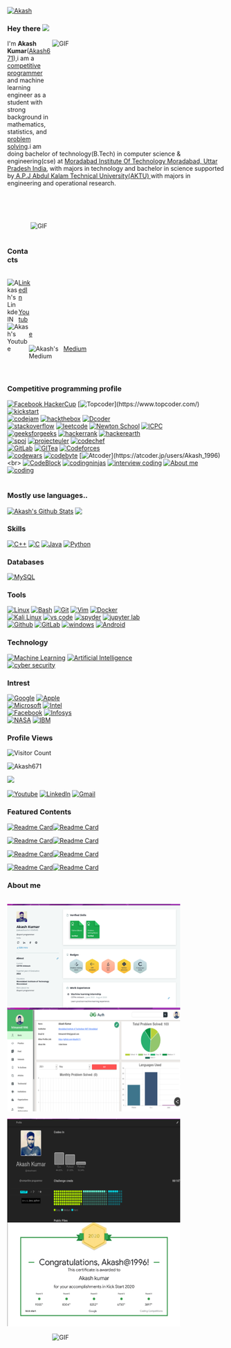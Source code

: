 
[![Akash](https://img.shields.io/badge/Akash%20Kumar%20(github%20software%20devloper%20member)-violet?style=for-the-badge&logo=github&logoColor=purple)](http://www.github.com/Akash671) 
### Hey there <img src="https://media.giphy.com/media/hvRJCLFzcasrR4ia7z/giphy.gif" width="25px"> 

<img align="right" alt="GIF" src="https://camo.githubusercontent.com/97d1828fe16ccca3417229fc085cfc96062bd74c8787f80131ddc9462ce4ed51/68747470733a2f2f736f6669616e6568616d6c616f75692e6769746875622e696f2f6a756e6b2f6c6f636b646f6f722f6c6f676f732f6c6f676f323035783235302e676966?raw=true" width="400" height="250"/>




I'm **Akash Kumar**(<a href="https://github.com/Akash671/" target="_blank">Akash671</a>),i am a <a href="https://code.dcoder.tech/profile/akashsaini">competitive programmer</a> and machine learning engineer as a student with strong background in mathematics, statistics, and <a href="https://www.hackerrank.com/akashsaini454545">problem solving</a>.i am doing bachelor of technology(B.Tech) in computer science & engineering(cse) at <a href="https://www.mitmoradabad.edu.in/" target="_blank"> Moradabad Institute Of Technology Moradabad, Uttar Pradesh India</a>, with majors in technology and bachelor in science supported by<a href="https://aktu.ac.in/"> A.P.J Abdul Kalam Technical University(AKTU) </a>with majors in engineering and operational research.</a>

<br>
<br>
<br>
<br>
<img align="right" alt="GIF" src="https://cdn.dribbble.com/users/2344801/screenshots/4774578/alphatestersanimation2.gif?raw=true" width="450" height="250"/>
<br>
<br>

### Contacts
<br>
<img align="left" alt="Akash's LinkdeIN" width="26px" src="https://image.flaticon.com/icons/png/512/174/174857.png"/> <a href="https://www.linkedin.com/in/akash-kumar-52563018a/">LinkedIn</a>
<br>
<br>
<img align="left" alt="Akash's Youtube" width="50px" src="https://upload.wikimedia.org/wikipedia/commons/thumb/e/e1/Logo_of_YouTube_%282015-2017%29.svg/1200px-Logo_of_YouTube_%282015-2017%29.svg.png"/> <a href="https://www.youtube.com/channel/UCdS5sKVVkfv8ULgbIBNJxQQ">Youtube</a>
<br><br>
<img align="left" alt="Akash's Medium" width="80px" src="https://miro.medium.com/max/8976/1*Ra88BZ-CSTovFS2ZSURBgg.png"/> <a href="https://medium.com/@akashsaininasa">Medium</a>
<br>
<br>
<br>
<br>

### Competitive programming profile
[![Facebook HackerCup](https://img.shields.io/badge/Facebook%20HackerCup-blueviolet?style=for-the-badge&logo=Facebook&logoColor=purple)](https://www.facebook.com/codingcompetitions/hacker-cup/)  [![Topcoder](https://img.shields.io/badge/-Topcoder(Akash__1996)-purple?style=for-the-badge&logo=Topcoder&logoColor=black)](https://www.topcoder.com/) [![kickstart](https://img.shields.io/badge/-google%20kick%20start(Akash%401996)-ff69b4?style=for-the-badge&logo=google&logoColor=purple)](https://codingcompetitions.withgoogle.com/kickstart/certificate/summary/000000000019ffc6)
<br>
[![codejam](https://img.shields.io/badge/-google%20code%20jam(Akash%401996)-yellow?style=for-the-badge&logo=google&logoColor=purple)](https://codingcompetitions.withgoogle.com/codejam/certificate/summary/00000000001857b3)  [![hackthebox](https://img.shields.io/badge/%20%20%20%20%20H-hackthebox(kal103)%20%20-pink?style=for-the-badge&logo=hackthebox&logoColor=yellow)](https://app.hackthebox.eu/profile/595653) [![Dcoder](https://img.shields.io/badge/%20%20%20%20%20%20D-dcoder(akashsaini)-blue?style=for-the-badge&logo=Dcoder&logoColor=green)](https://code.dcoder.tech/profile/akashsaini)
<br>
[![stackoverflow](https://img.shields.io/badge/%20%20%20-stackoverflow-pink?style=for-the-badge&logo=stackoverflow&logoColor=purple)](https://stackoverflow.com/users/14312178/akash-kumar?tab=profile/) [![leetcode](https://img.shields.io/badge/-leetcode(Akashsainimit1996)-gold?style=for-the-badge&logo=leetcode&logoColor=purple)](https://leetcode.com/Akashmit1996/) [<img alt="Newton School" src="https://img.shields.io/badge/-newtonschool(akashsainimit)-orange"/>](https://my.newtonschool.co/user/akashsainimit/) [<img alt="ICPC" src="https://img.shields.io/badge/-ICPC-magenta"/>](https://icpc.global/private/profile/584919) 
<br>
[![geeksforgeeks](https://img.shields.io/badge/-geeksforgeek(hitmanmit1996)-lightgreen?style=for-the-badge&logo=geeksforgeeks&logoColor=purple)](https://auth.geeksforgeeks.org/user/hitmanmit1996/practice/)  [![hackerrank](https://img.shields.io/badge/-Hackerrank(akashsaini454545)-purple?style=for-the-badge&logo=hackerrank&logoColor=blue)](https://www.hackerrank.com/akashsaini454545) [![hackerearth](https://img.shields.io/badge/-Hackerearth(%40akash4031)-blue?style=for-the-badge&logo=hackerearth&logoColor=purple)](http://www.hackerearth.com/@akash4031)
<br>
[![spoj](https://img.shields.io/badge/-spoj(kal103)-SeaGreen2?style=for-the-badge&logo=spoj&logoColor=purple)](https://www.spoj.com/users/kal103/) [![projecteuler](https://img.shields.io/badge/-projecteuler(Akash1996)-gold?style=for-the-badge&logo=projecteuler&logoColor=green)](https://projecteuler.net/profile/Akash1996.png) [![codechef](https://img.shields.io/badge/-codechef(akash1996kumar)-cyan?style=for-the-badge&logo=CodeChef&logoColor=yellow)](https://www.codechef.com/users/akash1996kumar) 
<br>
[![GitLab](https://img.shields.io/badge/-gitlab(Akash671)-pink?style=for-the-badge&logo=GitLab&logoColor=purple)](https://gitlab.com/Akash671) [![GITea](https://img.shields.io/badge/-Gitea(Akash671)-violet?style=for-the-badge&logo=Gitea&logoColor=black)](https://try.gitea.io/Akash671) [<img alt="Codeforces" src="https://img.shields.io/badge/-codeforces(akashsaini(454545)-purple"/>](http://codeforces.com/profile/akashsaini454545)
<br>
[![codewars](https://img.shields.io/badge/-codewars(Akash671)-gold?style=for-the-badge&logo=Codewars&logoColor=purple)](https://www.codewars.com/users/Akash671)  [![codebyte](https://img.shields.io/badge/-coderbyte(Akash1996)-magenta?style=for-the-badge&logo=Coderbyte&logoColor=yellow)](https://www.coderbyte.com/profile/Akash1996) [![Atcoder](https://img.shields.io/badge/-Atcoder(Akash__1996)-SeaGreen2?style=for-the-badge&logo=AtCoder&logoColor=green)](https://atcoder.jp/users/Akash_1996)
<br>
[<img alt="CodeBlock" src="https://img.shields.io/badge/-codeblock(Akash%20kumar)-purple"/>](https://hack.codingblocks.com/app/users/259785) [<img alt="codingninjas" src="https://img.shields.io/badge/-coding%20ninjas-blue"/>](https://hack.codingblocks.com/app/users/259785) [<img alt="interview coding" src="https://img.shields.io/badge/-interview%20coding-cyan2"/>](https://www.techiedelight.com/data-structures-and-algorithms-problems/) [<img alt="About me" src="https://img.shields.io/badge/-About%20me(Akash%20kumar)-violet"/>](https://githubmemory.com/@Akash671)
[<img alt="coding" src="https://img.shields.io/badge/-coding(Akash%20kumar)-red"/>](https://edabit.com/user/T6wFB74XCpxnFoQG4)
<br>
<br>


### Mostly use languages..
<a href="https://github.com/Akash671">
<img align="center" alt="Akash's Github Stats" src="https://github-readme-stats.vercel.app/api?username=Akash671&show_icons=true&hide_border=true&count_private=true&include_all_commits=true&theme=radical" /></a>     <a href="https://github.com/Akash671">
  <img align="center" src="https://github-readme-stats.vercel.app/api/top-langs/?username=Akash671&layout=compact&theme=radical&langs_count=10" />
</a>            

### Skills
[![C++](https://img.shields.io/badge/-C%2B%2B-purple?style=for-the-badge&logo=C++&logoColor=purple)](https://www.hackerrank.com/akashsaini454545)  [![C](https://img.shields.io/badge/-C%20Language-deep%20pink?style=for-the-badge&logo=C&logoColor=SeaGreen)](https://www.hackerrank.com/akashsaini454545)  [![Java](https://img.shields.io/badge/-Java-SeaGreen2?style=for-the-badge&logo=java&logoColor=purple)](https://www.hackerrank.com/akashsaini454545)  [![Python](https://img.shields.io/badge/Python-F1C3A0?style=for-the-badge&logo=python&logoColor=SeaGreen)](https://www.hackerrank.com/akashsaini454545)
### Databases
[![MySQL](https://img.shields.io/badge/MySQL-FAD7A0?style=for-the-badge&logo=mysql&logoColor=purple)](http://www.ecmascript.org/)
### Tools
[![Linux](https://img.shields.io/badge/Linux-FAD7A0?style=for-the-badge&logo=linux&logoColor=purple)](https://ubuntu.com/)  [![Bash](https://img.shields.io/badge/Bash-F8D1A4?style=for-the-badge&logo=gnu-bash&logoColor=purple)](https://www.gnu.org/software/bash/)  [![Git](https://img.shields.io/badge/Git-F5CBA7?style=for-the-badge&logo=git&logoColor=purple)](https://git-scm.com/)  [![Vim](https://img.shields.io/badge/Vim-F1C3A0?style=for-the-badge&logo=vim&logoColor=purple)](https://git-scm.com/) [![Docker](https://img.shields.io/badge/Docker-F1C3A0?style=for-the-badge&logo=docker&logoColor=purple)](https://hub.docker.com/u/kal103)
<br>
[![Kali Linux](https://img.shields.io/badge/-Kali%20Linux%20-purple?style=for-the-badge&logo=kali-linux&logoColor=FAD7A0)](https://kali.org/)  [![vs code](https://img.shields.io/badge/-vs%20code-light%20blue%20?style=for-the-badge&logo=microsoft&logoColor=FAD7A0)](https://code.visualstudio.com/)  [![spyder](https://img.shields.io/badge/-spyder%20-magenta?style=for-the-badge&logo=anaconda&logoColor=purple)](https://www.anaconda.com/products/individual)  [![jupyter lab](https://img.shields.io/badge/-jupyter%20lab-gold?style=for-the-badge&logo=jupyter&logoColor=purple)](https://jupyter.org/)
<br>
[![Github](https://img.shields.io/badge/github-purple?style=for-the-badge&logo=github&logoColor=FAD7A0)](https://github.com/Akash671)  [![GitLab](https://img.shields.io/badge/gitlab-violet?style=for-the-badge&logo=gitlab&logoColor=FAD7A0)](https://gitlab.com/Akash671)  [![windows](https://img.shields.io/badge/-windows%20-magenta?style=for-the-badge&logo=windows&logoColor=purple)](https://www.microsoft.com/en-in/windows) [![Android](https://img.shields.io/badge/-android%20studio-magenta?style=for-the-badge&logo=android&logoColor=purple)](https://www.android.com/)


### Technology
[![Machine Learning](https://img.shields.io/badge/-Machine%20Learning-blueviolet?style=for-the-badge&logo=Apple&logoColor=black)](https://en.m.wikipedia.org/wiki/Machine_learning)  [![Artificial Intelligence](https://img.shields.io/badge/-Artificial%20Intelligence(AI)%20-SeaGreen2?style=for-the-badge&logo=ibm&logoColor=purple)](https://en.m.wikipedia.org/wiki/Artificial_intelligence)
<br>
[![cyber security](https://img.shields.io/badge/-@cyber%20security-pink?style=for-the-badge&logo=kali-linux&logoColor=purple)](https://www.github.com)
<br>
### Intrest
[![Google](https://img.shields.io/badge/-Google-blueviolet?style=for-the-badge&logo=google&logoColor=red)](https://www.google.com/)  [![Apple](https://img.shields.io/badge/-Apple-blue?style=for-the-badge&logo=Apple&logoColor=black)](https://www.apple.com/)
<br>
[![Microsoft](https://img.shields.io/badge/-Microsoft-red?style=for-the-badge&logo=microsoft&logoColor=black)](https://www.microsoft.com/)  [![Intel](https://img.shields.io/badge/-Intel-gold?style=for-the-badge&logo=intel&logoColor=purple)](https://www.intel.com/)
<br>
[![Facebook](https://img.shields.io/badge/-@Facebook%20ink-blueviolet?style=for-the-badge&logo=facebook&logoColor=magenta)](https://www.facebook.com/)  [![Infosys](https://img.shields.io/badge/-Infosys-blue?style=for-the-badge&logo=infosys&logoColor=SeaGreen)](https://www.infosys.com/)
<br>
[![NASA](https://img.shields.io/badge/-@NASA-cyan?style=for-the-badge&logo=nasa&logoColor=blue)](https://www.nasa.com/)  [![IBM](https://img.shields.io/badge/-IBM-violet?style=for-the-badge&logo=ibm&logoColor=SeaGreen2)](https://www.ibm.com/)
<br>
### Profile Views

![Visitor Count](https://profile-counter.glitch.me/{Akash671}/count.svg)

<p align="left"> 
  <img src="https://komarev.com/ghpvc/?username=Akash671&label=PROFILE+VIEWS" alt="Akash671"/> 
</p>

<p align="left">	  
 <a href="https://Akash671.github.io/"><img src="https://hits.seeyoufarm.com/api/count/incr/badge.svg?url=https%3A%2F%2FAkash671.github.io&count_bg=%2379C83D&title_bg=%23555555&icon=&icon_color=%23E7E7E7&title=HOME+PAGE+VIEWS&edge_flat=false"/></a>
</p>	

[<img alt="Youtube" src="https://img.shields.io/badge/Youtube%20-%23FF0000.svg?&style=for-the-badge&logo=YouTube&logoColor=white"/>](https://www.youtube.com/channel/UCdS5sKVVkfv8ULgbIBNJxQQ) 
[<img alt="LinkedIn" src="https://img.shields.io/badge/linkedin%20-%230077B5.svg?&style=for-the-badge&logo=linkedin&logoColor=white"/>](https://www.linkedin.com/in/akash-kumar-52563018a/) 
[<img alt="Gmail" src="https://img.shields.io/badge/@hitmanmit1996@GMAİL.COM-D14836?style=for-the-badge&logo=gmail&logoColor=white" />](hitmanmit1996@gmail.com)


### Featured Contents

[![Readme Card](https://github-readme-stats.vercel.app/api/pin/?username=Akash671&repo=ML-Project&theme=tokyonight)](https://githubmemory.com/repo/Akash671/ML-Project)[![Readme Card](https://github-readme-stats.vercel.app/api/pin/?username=Akash671&repo=Algorithms&theme=tokyonight)](https://githubmemory.com/repo/Akash671/Algorithms)

[![Readme Card](https://github-readme-stats.vercel.app/api/pin/?username=Akash671&repo=KickStart&theme=tokyonight)](https://githubmemory.com/repo/Akash671/KickStart)[![Readme Card](https://github-readme-stats.vercel.app/api/pin/?username=Akash671&repo=geeksforgeeks&theme=tokyonight)](https://githubmemory.com/repo/Akash671/geeksforgeeks)

[![Readme Card](https://github-readme-stats.vercel.app/api/pin/?username=Akash671&repo=linux_script&theme=tokyonight)](https://githubmemory.com/repo/Akash671/linux_script)[![Readme Card](https://github-readme-stats.vercel.app/api/pin/?username=Akash671&repo=Codechef&theme=tokyonight)](https://githubmemory.com/repo/Akash671/Codechef)

[![Readme Card](https://github-readme-stats.vercel.app/api/pin/?username=Akash671&repo=AI&theme=tokyonight)](https://githubmemory.com/repo/Akash671/AI)[![Readme Card](https://github-readme-stats.vercel.app/api/pin/?username=Akash671&repo=C_C-&theme=tokyonight)](https://githubmemory.com/repo/Akash671/C_C-)
<br>

### About me
<br>
<img align="left" alt="GIF" src="https://github.com/Akash671/About_me/blob/main/hck.png?raw=true" width="400" height="240"/> <img align="center" alt="sGIF" src="https://github.com/Akash671/About_me/blob/main/gfg.png?raw=true" width="400" height="240"/>
<br>
<br>
<img align="left" alt="GIF" src="https://github.com/Akash671/About_me/blob/main/decoder.png?raw=true" width="400" height="240"/><img align="center" alt="GIF" src="https://github.com/Akash671/About_me/blob/main/google.jpg?raw=true" width="400" height="240"/>
<br>
<br>
<img align="right" alt="GIF" src="https://upload.wikimedia.org/wikipedia/commons/0/0d/PascalTriangleAnimated2.gif?raw=true" width="400" height="250"/>
